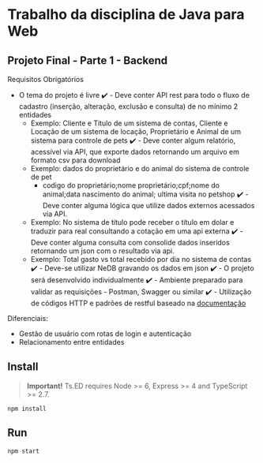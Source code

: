 # Trabalho da disciplina de Java para Web

## Projeto Final - Parte 1 - Backend

Requisitos Obrigatórios

- O tema do projeto é livre
:heavy_check_mark: - Deve conter API rest para todo o fluxo de cadastro (inserção, alteração, exclusão e consulta) de no mínimo 2 entidades
  -  Exemplo: Cliente e Titulo de um sistema de contas, Cliente e Locação de um sistema de locação, Proprietário e Animal de um sistema para controle de pets
:heavy_check_mark: - Deve conter algum relatório, acessível via API, que exporte dados retornando um arquivo em formato csv para download
  - Exemplo: dados do proprietário e do animal do sistema de controle de pet
    - codigo do proprietário;nome proprietário;cpf;nome do animal;data nascimento do animal; ultima visita no petshop
:heavy_check_mark: - Deve conter alguma lógica que utilize dados externos acessados via API.
  - Exemplo: No sistema de título pode receber o título em dolar e traduzir para real consultando a cotação em uma api externa
:heavy_check_mark: - Deve conter alguma consulta com consolide dados inseridos retornando um json com o resultado via api.
  - Exemplo: Total gasto vs total recebido por dia no sistema de contas
:heavy_check_mark: - Deve-se utilizar NeDB gravando os dados em json
:heavy_check_mark: - O projeto será desenvolvido individualmente
:heavy_check_mark: - Ambiente preparado para validar as requisições - Postman, Swagger ou similar
:heavy_check_mark: - Utilização de códigos HTTP e padrões de restful baseado na [documentação](https://www.restapitutorial.com/)

Diferenciais:

- Gestão de usuário com rotas de login e autenticação
- Relacionamento entre entidades

## Install

> **Important!** Ts.ED requires Node >= 6, Express >= 4 and TypeScript >= 2.7.

```batch
npm install
```

## Run

```
npm start
```
